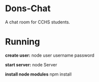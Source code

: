 # Dons-Chat
A chat room for CCHS students.

# Running
**create user:**
node user username password

**start server:**
node Server

**install node modules**
npm install
